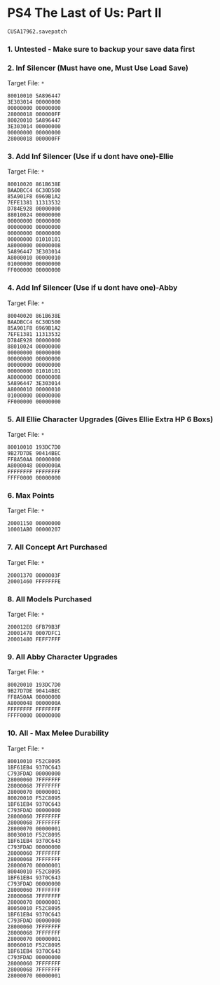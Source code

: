 # PS4 The Last of Us: Part II

`CUSA17962.savepatch`

### 1. Untested - Make sure to backup your save data first
### 2. Inf Silencer (Must have one, Must Use Load Save)

Target File: `*`

```
80010010 5A896447
3E303014 00000000
00000000 00000000
28000018 000000FF
80020010 5A896447
3E303014 00000000
00000000 00000000
28000018 000000FF
```

### 3. Add Inf Silencer (Use if u dont have one)-Ellie

Target File: `*`

```
80010020 861B638E
BAADBCC4 6C30D500
85A901F8 6969B1A2
7EFE1381 11313532
D784E928 00000000
88010024 00000000
00000000 00000000
00000000 00000000
00000000 00000000
00000000 01010101
A8000000 00000008
5A896447 3E303014
A8000010 00000010
01000000 00000000
FF000000 00000000
```

### 4. Add Inf Silencer (Use if u dont have one)-Abby

Target File: `*`

```
80040020 861B638E
BAADBCC4 6C30D500
85A901F8 6969B1A2
7EFE1381 11313532
D784E928 00000000
88010024 00000000
00000000 00000000
00000000 00000000
00000000 00000000
00000000 01010101
A8000000 00000008
5A896447 3E303014
A8000010 00000010
01000000 00000000
FF000000 00000000
```

### 5. All Ellie Character Upgrades (Gives Ellie Extra HP 6 Boxs)

Target File: `*`

```
80010010 193DC7D0
9B27D7DE 90414BEC
FF8A50AA 00000000
A8000048 0000000A
FFFFFFFF FFFFFFFF
FFFF0000 00000000
```

### 6. Max Points

Target File: `*`

```
20001150 00000000
10001AB0 00000207
```

### 7. All Concept Art Purchased

Target File: `*`

```
20001370 0000003F
20001460 FFFFFFFE
```

### 8. All Models Purchased

Target File: `*`

```
200012E0 6FB79B3F
20001478 0007DFC1
20001480 FEFF7FFF
```

### 9. All Abby Character Upgrades

Target File: `*`

```
80020010 193DC7D0
9B27D7DE 90414BEC
FF8A50AA 00000000
A8000048 0000000A
FFFFFFFF FFFFFFFF
FFFF0000 00000000
```

### 10. All - Max Melee Durability

Target File: `*`

```
80010010 F52C8095	
1BF61EB4 9370C643	
C793FDAD 00000000	
28000060 7FFFFFFF	
28000068 7FFFFFFF	
28000070 00000001	
80020010 F52C8095	
1BF61EB4 9370C643	
C793FDAD 00000000	
28000060 7FFFFFFF	
28000068 7FFFFFFF	
28000070 00000001	
80030010 F52C8095	
1BF61EB4 9370C643	
C793FDAD 00000000	
28000060 7FFFFFFF	
28000068 7FFFFFFF	
28000070 00000001	
80040010 F52C8095	
1BF61EB4 9370C643	
C793FDAD 00000000	
28000060 7FFFFFFF	
28000068 7FFFFFFF	
28000070 00000001	
80050010 F52C8095	
1BF61EB4 9370C643	
C793FDAD 00000000	
28000060 7FFFFFFF	
28000068 7FFFFFFF	
28000070 00000001	
80060010 F52C8095	
1BF61EB4 9370C643	
C793FDAD 00000000	
28000060 7FFFFFFF	
28000068 7FFFFFFF	
28000070 00000001	
```

